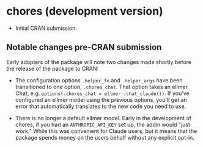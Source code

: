 # chores (development version)

* Initial CRAN submission.

## Notable changes pre-CRAN submission

Early adopters of the package will note two changes made shortly before the 
release of the package to CRAN:

* The configuration options `.helper_fn` and `.helper_args` have been 
  transitioned to one option, `.chores_chat`. That option takes an ellmer Chat, e.g. 
  `options(.chores_chat = ellmer::chat_claude())`.
  If you've configured an ellmer model using the previous options, you'll get
  an error that automatically translates to the new code you need to use.

* There is no longer a default ellmer model. Early in the development
  of chores, if you had an `ANTHROPIC_API_KEY` set up, the addin would
  "just work." While this was convenient for Claude users, but it means that the 
  package spends money on the users behalf without any explicit opt-in.
